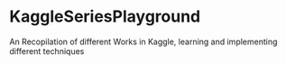 # KaggleSeriesPlayground
An Recopilation of different Works in Kaggle, learning and implementing different techniques
